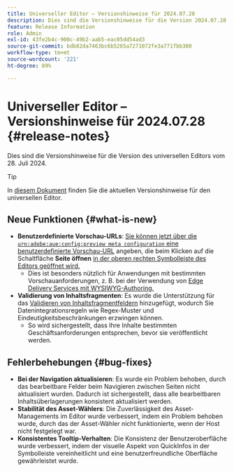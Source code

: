 ```yaml
---
title: Universeller Editor – Versionshinweise für 2024.07.28
description: Dies sind die Versionshinweise für die Version 2024.07.28 des universellen Editors.
feature: Release Information
role: Admin
exl-id: 43fe2b4c-900c-49b2-aab5-eac05dd54ad3
source-git-commit: bdb82da7463bc6b5265a7271072fe3a771fbb380
workflow-type: tm+mt
source-wordcount: '221'
ht-degree: 89%

---
```


# Universeller Editor – Versionshinweise für 2024.07.28 {#release-notes}

Dies sind die Versionshinweise für die Version des universellen Editors vom 28. Juli 2024.

>[!TIP]
>
>In [diesem Dokument](/help/release-notes/universal-editor/current.md) finden Sie die aktuellen Versionshinweise für den universellen Editor.

## Neue Funktionen {#what-is-new}

* **Benutzerdefinierte Vorschau-URLs**: [Sie können jetzt über die `urn:adobe:aue:config:preview meta configuration` eine benutzerdefinierte Vorschau-URL](/help/implementing/universal-editor/customizing.md#custom-preview-urls) angeben, die beim Klicken auf die Schaltfläche **Seite öffnen** [ in der oberen rechten Symbolleiste des Editors geöffnet wird.](/help/sites-cloud/authoring/universal-editor/navigation.md#universal-editor-toolbar)
   * Dies ist besonders nützlich für Anwendungen mit bestimmten Vorschauanforderungen, z. B. bei der Verwendung von [Edge Delivery Services mit WYSIWYG-Authoring.](/help/edge/wysiwyg-authoring/authoring.md)
* **Validierung von Inhaltsfragmenten**: Es wurde die Unterstützung für das [Validieren von Inhaltsfragmentfeldern](/help/assets/content-fragments/content-fragments-models.md#validation) hinzugefügt, wodurch Sie Datenintegrationsregeln wie Regex-Muster und Eindeutigkeitsbeschränkungen erzwingen können.
   * So wird sichergestellt, dass Ihre Inhalte bestimmten Geschäftsanforderungen entsprechen, bevor sie veröffentlicht werden.

## Fehlerbehebungen {#bug-fixes}

* **Bei der Navigation aktualisieren**: Es wurde ein Problem behoben, durch das bearbeitbare Felder beim Navigieren zwischen Seiten nicht aktualisiert wurden. Dadurch ist sichergestellt, dass alle bearbeitbaren Inhaltsüberlagerungen konsistent aktualisiert werden.
* **Stabilität des Asset-Wählers**: Die Zuverlässigkeit des Asset-Managements im Editor wurde verbessert, indem ein Problem behoben wurde, durch das der Asset-Wähler nicht funktionierte, wenn der Host nicht festgelegt war.
* **Konsistentes Tooltip-Verhalten**: Die Konsistenz der Benutzeroberfläche wurde verbessert, indem der visuelle Aspekt von QuickInfos in der Symbolleiste vereinheitlicht und eine benutzerfreundliche Oberfläche gewährleistet wurde.
